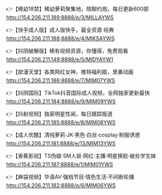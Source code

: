 👉【稀幼18禁】稀幼萝莉聚集地，陪聊约炮，每日更新600部
  http://154.206.211.189:8888/e/3/MILLAYWS

👉【快手成人版】成人版快手，最全资源 经典
  http://154.206.211.188:8888/e/4/MIKSAYWS

👉【抖阴破解版】稀有视频资源，你懂得，免费观看 
  http://154.206.211.149:8888/e/5/MIDYAYW1

👉【欲漫天堂】各类网红女神，推特福利姬，里番动画
  http://154.206.211.186:8888/e/7/MIM07YWS

👉【抖阴国际】TikTok抖音国际成人视频，全网独家更新最快
  http://154.206.211.184:8888/e/9/MIM09YWS

👉【抖射视频】独家明星性闻，每日跟踪报道
  http://154.206.211.185:8888/e/8/MIM08YWS

👉【成人优酷】清纯萝莉·JK·黑色·白丝·cosplay·制服诱惑
  http://154.206.211.181:8888/e/13/MIM13YWS

👉【香蕉影视】TS伪娘·SM人妖·网红·主播·明星换脸·破处学生妹
  http://154.206.211.187:8888/e/1/MIM01YWS

👉【麻袋视频】华语AV·强档节目·情色生活·不间断轮播
  http://154.206.211.182:8888/e/6/MIM06YWS
